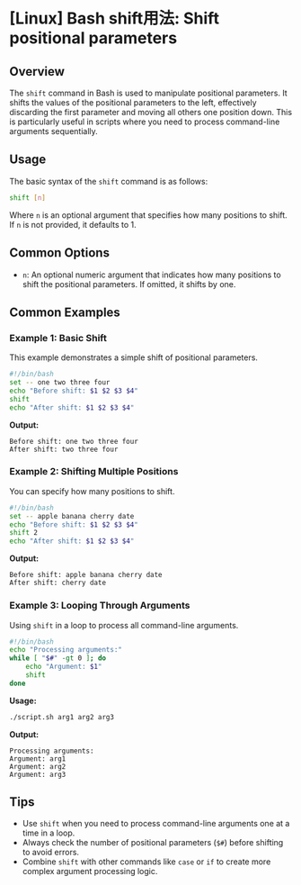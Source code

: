 # [Linux] Bash shift用法: Shift positional parameters

## Overview
The `shift` command in Bash is used to manipulate positional parameters. It shifts the values of the positional parameters to the left, effectively discarding the first parameter and moving all others one position down. This is particularly useful in scripts where you need to process command-line arguments sequentially.

## Usage
The basic syntax of the `shift` command is as follows:

```bash
shift [n]
```

Where `n` is an optional argument that specifies how many positions to shift. If `n` is not provided, it defaults to 1.

## Common Options
- `n`: An optional numeric argument that indicates how many positions to shift the positional parameters. If omitted, it shifts by one.

## Common Examples

### Example 1: Basic Shift
This example demonstrates a simple shift of positional parameters.

```bash
#!/bin/bash
set -- one two three four
echo "Before shift: $1 $2 $3 $4"
shift
echo "After shift: $1 $2 $3 $4"
```

**Output:**
```
Before shift: one two three four
After shift: two three four
```

### Example 2: Shifting Multiple Positions
You can specify how many positions to shift.

```bash
#!/bin/bash
set -- apple banana cherry date
echo "Before shift: $1 $2 $3 $4"
shift 2
echo "After shift: $1 $2 $3 $4"
```

**Output:**
```
Before shift: apple banana cherry date
After shift: cherry date
```

### Example 3: Looping Through Arguments
Using `shift` in a loop to process all command-line arguments.

```bash
#!/bin/bash
echo "Processing arguments:"
while [ "$#" -gt 0 ]; do
    echo "Argument: $1"
    shift
done
```

**Usage:**
```bash
./script.sh arg1 arg2 arg3
```

**Output:**
```
Processing arguments:
Argument: arg1
Argument: arg2
Argument: arg3
```

## Tips
- Use `shift` when you need to process command-line arguments one at a time in a loop.
- Always check the number of positional parameters (`$#`) before shifting to avoid errors.
- Combine `shift` with other commands like `case` or `if` to create more complex argument processing logic.